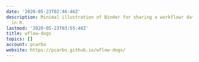 ```yaml
---
date: '2020-05-23T02:46:46Z'
description: Minimal illustration of Binder for sharing a workflowr data analysis
  in R.
lastmod: '2020-05-23T03:55:48Z'
title: wflow-dogs
topics: []
account: pcarbo
website: https://pcarbo.github.io/wflow-dogs/
---
```



